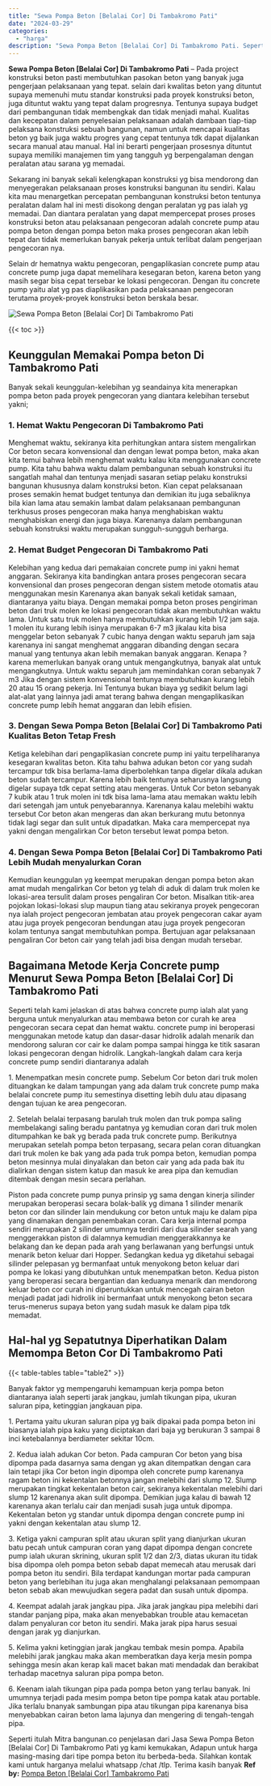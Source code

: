 ```yaml
---
title: "Sewa Pompa Beton [Belalai Cor] Di Tambakromo Pati"
date: "2024-03-29"
categories: 
  - "harga"
description: "Sewa Pompa Beton [Belalai Cor] Di Tambakromo Pati. Seperti itulah Mitra bangunan.co penjelasan dari Jasa Sewa Pompa Beton [Belalai Cor] Di Tambakromo Pati..."
---
```


**Sewa Pompa Beton \[Belalai Cor\] Di Tambakromo Pati** – Pada project konstruksi beton pasti membutuhkan pasokan beton yang banyak juga pengerjaan pelaksanaan yang tepat. selain dari kwalitas beton yang dituntut supaya memenuhi mutu standar konstruksi pada proyek konstruksi beton, juga dituntut waktu yang tepat dalam progresnya. Tentunya supaya budget dari pembangunan tidak membengkak dan tidak menjadi mahal. Kualitas dan kecepatan dalam penyelesaian pelaksanaan adalah dambaan tiap-tiap pelaksana konstruksi sebuah bangunan, namun untuk mencapai kualitas beton yg baik juga waktu progres yang cepat tentunya tdk dapat dijalankan secara manual atau manual. Hal ini berarti pengerjaan prosesnya dituntut supaya memiliki manajemen tim yang tangguh yg berpengalaman dengan peralatan atau sarana yg memadai.

Sekarang ini banyak sekali kelengkapan konstruksi yg bisa mendorong dan menyegerakan pelaksanaan proses konstruksi bangunan itu sendiri. Kalau kita mau menargetkan percepatan pembangunan konstruksi beton tentunya peralatan dalam hal ini mesti disokong dengan peralatan yg pas ialah yg memadai. Dan diantara peralatan yang dapat mempercepat proses proses konstruksi beton atau pelaksanaan pengecoran adalah concrete pump atau pompa beton dengan pompa beton maka proses pengecoran akan lebih tepat dan tidak memerlukan banyak pekerja untuk terlibat dalam pengerjaan pengecoran nya.

Selain dr hematnya waktu pengecoran, pengaplikasian concrete pump atau concrete pump juga dapat memelihara kesegaran beton, karena beton yang masih segar bisa cepat tersebar ke lokasi pengecoran. Dengan itu concrete pump yaitu alat yg pas diaplikasikan pada pelaksanaan pengecoran terutama proyek-proyek konstruksi beton berskala besar.

![Sewa Pompa Beton [Belalai Cor] Di Tambakromo Pati](/images/sewa-concrete-pump-18.png)

{{< toc >}}

## Keunggulan Memakai Pompa beton Di Tambakromo Pati

Banyak sekali keunggulan-kelebihan yg seandainya kita menerapkan pompa beton pada proyek pengecoran yang diantara kelebihan tersebut yakni;

### 1\. Hemat Waktu Pengecoran Di Tambakromo Pati

Menghemat waktu, sekiranya kita perhitungkan antara sistem mengalirkan Cor beton secara konvensional dan dengan lewat pompa beton, maka akan kita temui bahwa lebih menghemat waktu kalau kita menggunakan concrete pump. Kita tahu bahwa waktu dalam pembangunan sebuah konstruksi itu sangatlah mahal dan tentunya menjadi sasaran setiap pelaku konstruksi bangunan khususnya dalam konstruksi beton. Kian cepat pelaksanaan proses semakin hemat budget tentunya dan demikian itu juga sebaliknya bila kian lama atau semakin lambat dalam pelaksanaan pembangunan terkhusus proses pengecoran maka hanya menghabiskan waktu menghabiskan energi dan juga biaya. Karenanya dalam pembangunan sebuah konstruksi waktu merupakan sungguh-sungguh berharga.

### 2\. Hemat Budget Pengecoran Di Tambakromo Pati

Kelebihan yang kedua dari pemakaian concrete pump ini yakni hemat anggaran. Sekiranya kita bandingkan antara proses pengecoran secara konvensional dan proses pengecoran dengan sistem metode otomatis atau menggunakan mesin Karenanya akan banyak sekali ketidak samaan, diantaranya yaitu biaya. Dengan memakai pompa beton proses pengiriman beton dari truk molen ke lokasi pengecoran tidak akan membutuhkan waktu lama. Untuk satu truk molen hanya membutuhkan kurang lebih 1/2 jam saja. 1 molen itu kurang lebih isinya merupakan 6-7 m3 jikalau kita bisa menggelar beton sebanyak 7 cubic hanya dengan waktu separuh jam saja karenanya ini sangat menghemat anggaran dibanding dengan secara manual yang tentunya akan lebih memakan banyak anggaran. Kenapa ? karena memerlukan banyak orang untuk mengangkutnya, banyak alat untuk mengangkutnya. Untuk waktu separuh jam memindahkan coran sebanyak 7 m3 Jika dengan sistem konvensional tentunya membutuhkan kurang lebih 20 atau 15 orang pekerja. Ini Tentunya bukan biaya yg sedikit belum lagi alat-alat yang lainnya jadi amat terang bahwa dengan mengaplikasikan concrete pump lebih hemat anggaran dan lebih efisien.

### 3\. Dengan Sewa Pompa Beton \[Belalai Cor\] Di Tambakromo Pati Kualitas Beton Tetap Fresh

Ketiga kelebihan dari pengaplikasian concrete pump ini yaitu terpeliharanya kesegaran kwalitas beton. Kita tahu bahwa adukan beton cor yang sudah tercampur tdk bisa berlama-lama diperbolehkan tanpa digelar dikala adukan beton sudah tercampur. Karena lebih baik tentunya seharusnya langsung digelar supaya tdk cepat setting atau mengeras. Untuk Cor beton sebanyak 7 kubik atau 1 truk molen ini tdk bisa lama-lama atau memakan waktu lebih dari setengah jam untuk penyebarannya. Karenanya kalau melebihi waktu tersebut Cor beton akan mengeras dan akan berkurang mutu betonnya tidak lagi segar dan sulit untuk dipadatkan. Maka cara mempercepat nya yakni dengan mengalirkan Cor beton tersebut lewat pompa beton.

### 4\. Dengan Sewa Pompa Beton \[Belalai Cor\] Di Tambakromo Pati Lebih Mudah menyalurkan Coran

Kemudian keunggulan yg keempat merupakan dengan pompa beton akan amat mudah mengalirkan Cor beton yg telah di aduk di dalam truk molen ke lokasi-area tersulit dalam proses pengaliran Cor beton. Misalkan titik-area pojokan lokasi-lokasi slup maupun tiang atau sekiranya proyek pengecoran nya ialah project pengecoran jembatan atau proyek pengecoran cakar ayam atau juga proyek pengecoran bendungan atau juga proyek pengecoran kolam tentunya sangat membutuhkan pompa. Bertujuan agar pelaksanaan pengaliran Cor beton cair yang telah jadi bisa dengan mudah tersebar.

## Bagaimana Metode Kerja Concrete pump Menurut Sewa Pompa Beton \[Belalai Cor\] Di Tambakromo Pati

Seperti telah kami jelaskan di atas bahwa concrete pump ialah alat yang berguna untuk menyalurkan atau membawa beton cor curah ke area pengecoran secara cepat dan hemat waktu. concrete pump ini beroperasi menggunakan metode katup dan dasar-dasar hidrolik adalah menarik dan mendorong saluran cor cair ke dalam pompa sampai hingga ke titik sasaran lokasi pengecoran dengan hidrolik. Langkah-langkah dalam cara kerja concrete pump sendiri diantaranya adalah

1\. Menempatkan mesin concrete pump. Sebelum Cor beton dari truk molen dituangkan ke dalam tampungan yang ada dalam truk concrete pump maka belalai concrete pump itu semestinya disetting lebih dulu atau dipasang dengan tujuan ke area pengecoran.

2\. Setelah belalai terpasang barulah truk molen dan truk pompa saling membelakangi saling beradu pantatnya yg kemudian coran dari truk molen ditumpahkan ke bak yg berada pada truk concrete pump. Berikutnya merupakan setelah pompa beton terpasang, secara pelan coran dituangkan dari truk molen ke bak yang ada pada truk pompa beton, kemudian pompa beton mesinnya mulai dinyalakan dan beton cair yang ada pada bak itu dialirkan dengan sistem katup dan masuk ke area pipa dan kemudian ditembak dengan mesin secara perlahan.

Piston pada concrete pump punya prinsip yg sama dengan kinerja silinder merupakan beroperasi secara bolak-balik yg dimana 1 silinder menarik beton cor dan silinder lain mendukung cor beton untuk maju ke dalam pipa yang dinamakan dengan penembakan coran. Cara kerja internal pompa sendiri merupakan 2 silinder umumnya terdiri dari dua silinder searah yang menggerakkan piston di dalamnya kemudian menggerakkannya ke belakang dan ke depan pada arah yang berlawanan yang berfungsi untuk menarik beton keluar dari Hopper. Sedangkan kedua yg diketahui sebagai silinder pelepasan yg bermanfaat untuk menyokong beton keluar dari pompa ke lokasi yang dibutuhkan untuk menempatkan beton. Kedua piston yang beroperasi secara bergantian dan keduanya menarik dan mendorong keluar beton cor curah ini diperuntukkan untuk mencegah cairan beton menjadi padat jadi hidrolik ini bermanfaat untuk menyokong beton secara terus-menerus supaya beton yang sudah masuk ke dalam pipa tdk memadat.

## Hal-hal yg Sepatutnya Diperhatikan Dalam Memompa Beton Cor Di Tambakromo Pati

{{< table-tables table="table2" >}}

Banyak faktor yg mempengaruhi kemampuan kerja pompa beton diantaranya ialah seperti jarak jangkau, jumlah tikungan pipa, ukuran saluran pipa, ketinggian jangkauan pipa.

1\. Pertama yaitu ukuran saluran pipa yg baik dipakai pada pompa beton ini biasanya ialah pipa kaku yang diciptakan dari baja yg berukuran 3 sampai 8 inci ketebalannya berdiameter sekitar 10cm.

2\. Kedua ialah adukan Cor beton. Pada campuran Cor beton yang bisa dipompa pada dasarnya sama dengan yg akan ditempatkan dengan cara lain tetapi jika Cor beton ingin dipompa oleh concrete pump karenanya ragam beton ini kekentalan betonnya jangan melebihi dari slump 12. Slump merupakan tingkat kekentalan beton cair, sekiranya kekentalan melebihi dari slump 12 karenanya akan sulit dipompa. Demikian juga kalau di bawah 12 karenanya akan terlalu cair dan menjadi susah juga untuk dipompa. Kekentalan beton yg standar untuk dipompa dengan concrete pump ini yakni dengan kekentalan atau slump 12.

3\. Ketiga yakni campuran split atau ukuran split yang dianjurkan ukuran batu pecah untuk campuran coran yang dapat dipompa dengan concrete pump ialah ukuran skrining, ukuran split 1/2 dan 2/3, diatas ukuran itu tidak bisa dipompa oleh pompa beton sebab dapat memecah atau merusak dari pompa beton itu sendiri. Bila terdapat kandungan mortar pada campuran beton yang berlebihan itu juga akan menghalangi pelaksanaan pemompaan beton sebab akan mewujudkan segera padat dan susah untuk dipompa.

4\. Keempat adalah jarak jangkau pipa. Jika jarak jangkau pipa melebihi dari standar panjang pipa, maka akan menyebabkan trouble atau kemacetan dalam penyaluran cor beton itu sendiri. Maka jarak pipa harus sesuai dengan jarak yg dianjurkan.

5\. Kelima yakni ketinggian jarak jangkau tembak mesin pompa. Apabila melebihi jarak jangkau maka akan memberatkan daya kerja mesin pompa sehingga mesin akan kerap kali macet bakan mati mendadak dan berakibat terhadap macetnya saluran pipa pompa beton.

6\. Keenam ialah tikungan pipa pada pompa beton yang terlau banyak. Ini umumnya terjadi pada mesim pompa beton tipe pompa katak atau portable. Jika terlalu bnanyak sambungan pipa atau tikungan pipa karenanya bisa menyebabkan cairan beton lama lajunya dan mengering di tengah-tengah pipa.

Seperti itulah Mitra bangunan.co penjelasan dari Jasa Sewa Pompa Beton \[Belalai Cor\] Di Tambakromo Pati yg kami kemukakan, Adapun untuk harga masing-masing dari tipe pompa beton itu berbeda-beda. Silahkan kontak kami untuk harganya melalui whatsapp /chat /tlp. Terima kasih banyak
**Ref by:** [Pompa Beton [Belalai Cor] Tambakromo Pati](https://id.wikipedia.org/wiki/Pompa)
